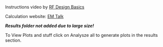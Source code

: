Instructions video by [RF Design Basics](https://www.youtube.com/watch?v=LOQePJnB_9Q)

Calculation website: [EM Talk](https://www.emtalk.com/mscalc.php)

***Results folder not added due to large size!***

To View Plots and stuff click on Analysze all to generate plots in the results section.